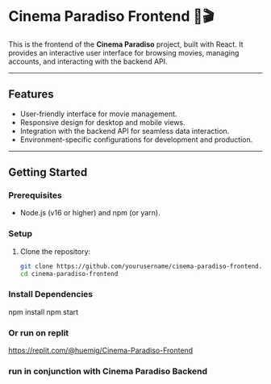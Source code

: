 # Cinema Paradiso Frontend 🎥🎬

This is the frontend of the **Cinema Paradiso** project, built with React. It provides an interactive user interface for browsing movies, managing accounts, and interacting with the backend API.

---

## **Features**
- User-friendly interface for movie management.
- Responsive design for desktop and mobile views.
- Integration with the backend API for seamless data interaction.
- Environment-specific configurations for development and production.

---

## **Getting Started**

### **Prerequisites**
- Node.js (v16 or higher) and npm (or yarn).

### **Setup**
1. Clone the repository:
   ```bash
   git clone https://github.com/yourusername/cinema-paradiso-frontend.git
   cd cinema-paradiso-frontend
### Install Dependencies 
npm install
npm start
### Or run on replit
https://replit.com/@huemig/Cinema-Paradiso-Frontend
### run in conjunction with Cinema Paradiso Backend
